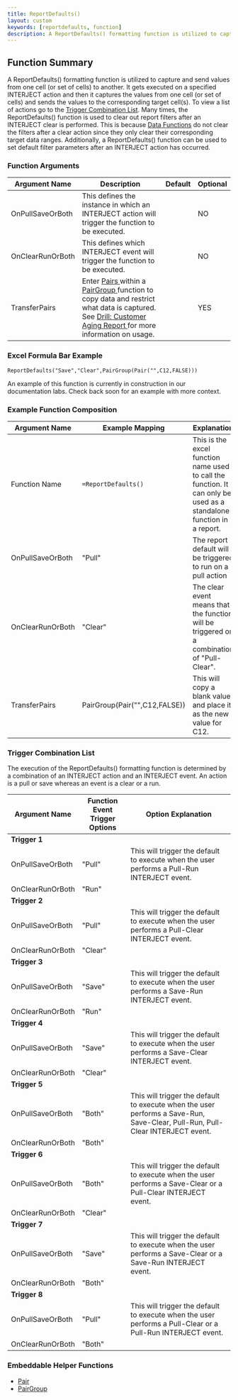 ```yaml
---
title: ReportDefaults()
layout: custom
keywords: [reportdefaults, function]
description: A ReportDefaults() formatting function is utilized to capture and send values from one cell (or set of cells) to another. 
---
```


## Function Summary

A ReportDefaults() formatting function is utilized to capture and send values from one cell (or set of cells) to another. It gets executed on a specified INTERJECT action and then it captures the values from one cell (or set of cells) and sends the values to the corresponding target cell(s). To view a list of actions go to the [Trigger Combination List](/wIndex/ReportDefaults.html#trigger-combination-list). Many times, the ReportDefaults() function is used to clear out report filters after an INTERJECT clear is performed. This is because [Data Functions](/wIndex/Data-Functions-Landing.html) do not clear the filters after a clear action since they only clear their corresponding target data ranges. Additionally, a ReportDefaults() function can be used to set default filter parameters after an INTERJECT action has occurred.

### Function Arguments

| Argument Name   | Description | Default | Optional |
|------------------|-------------|---------|----------|
| OnPullSaveOrBoth | This defines the instance in which an INTERJECT action will trigger the function to be executed.|         | NO       |
| OnClearRunOrBoth | This defines which INTERJECT event will trigger the function to be executed.                    |         | NO       |
| TransferPairs    | Enter  [ Pairs  ](/wIndex/Pair.html) within a  [ PairGroup  ](/wIndex/PairGroup.html) function to copy data and restrict what data is captured. See [ Drill: Customer Aging Report ](/wGetStarted/128421015.html) for more information on usage. |         | YES      |

### Excel Formula Bar Example

```Excel
ReportDefaults("Save","Clear",PairGroup(Pair("",C12,FALSE)))
```
An example of this function is currently in construction in our documentation labs. Check back soon for an example with more context.

### Example Function Composition

| Argument Name    | Example Mapping               | Explanation                                                                                                          |
|------------------|-------------------------------|----------------------------------------------------------------------------------------------------------------------|
| Function Name    | `=ReportDefaults()`           | This is the excel function name used to call the function. It can only be used as a standalone function in a report. |
| OnPullSaveOrBoth | "Pull"                        | The report default will be triggered to run on a pull action                                                         |
| OnClearRunOrBoth | "Clear"                       | The clear event means that the function will be triggered on a combination of "Pull-Clear".                          |
| TransferPairs    | PairGroup(Pair("",C12,FALSE)) | This will copy a blank value and place it as the new value for C12.                                                  |


### Trigger Combination List

The execution of the ReportDefaults() formatting function is determined by a combination of an INTERJECT action and an INTERJECT event. An action is a pull or save whereas an event is a clear or a run.

| Argument Name    | Function Event Trigger Options | Option Explanation                                                                            |
|------------------|--------------------------------|-----------------------------------------------------------------------------------------------|
| **Trigger 1**    |                                |                                                                                               |
| OnPullSaveOrBoth | "Pull"                         | This will trigger the default to execute when the user performs a Pull-Run INTERJECT event.   |
| OnClearRunOrBoth | "Run"                          |                                                                                               |
| **Trigger 2**    |                                |                                                                                               |
| OnPullSaveOrBoth | "Pull"                         | This will trigger the default to execute when the user performs a Pull-Clear INTERJECT event. |
| OnClearRunOrBoth | "Clear"                        |                                                                                               |
| **Trigger 3**    |                                |                                                                                               |
| OnPullSaveOrBoth | "Save"                         | This will trigger the default to execute when the user performs a Save-Run INTERJECT event.   |
| OnClearRunOrBoth | "Run"                          |                                                                                               |
| **Trigger 4**    |                                |                                                                                               |
| OnPullSaveOrBoth | "Save"                         | This will trigger the default to execute when the user performs a Save-Clear INTERJECT event. |
| OnClearRunOrBoth | "Clear"                        |                                                                                               |
| **Trigger 5**    |                                |                                                                                               |
| OnPullSaveOrBoth | "Both"                         | This will trigger the default to execute when the user performs a Save-Run, Save-Clear, Pull-Run, Pull-Clear INTERJECT event. |
| OnClearRunOrBoth | "Both"                         |                                                                                               |
| **Trigger 6**    |                                |                                                                                               |
| OnPullSaveOrBoth | "Both"                         | This will trigger the default to execute when the user performs a Save-Clear or a Pull-Clear INTERJECT event. |
| OnClearRunOrBoth | "Clear"                        |                                                                                               |
| **Trigger 7**    |                                |                                                                                               |
| OnPullSaveOrBoth | "Save"                         | This will trigger the default to execute when the user performs a Save-Clear or a Save-Run INTERJECT event. |
| OnClearRunOrBoth | "Both"                        |                                                                                               |
| **Trigger 8**    |                                |                                                                                               |
| OnPullSaveOrBoth | "Pull"                         | This will trigger the default to execute when the user performs a Pull-Clear or a Pull-Run INTERJECT event. |
| OnClearRunOrBoth | "Both"                        |                                                                                               |


### Embeddable Helper Functions

* [Pair](/wIndex/Pair.html)
* [PairGroup](/wIndex/PairGroup.html)